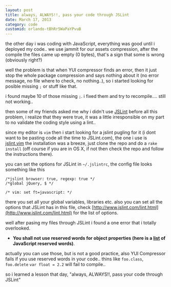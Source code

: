 ```yaml
---
layout: post
title: always, ALWAYS!!, pass your code through JSLint
date: March 17, 2013
category: code
customid: orlando-tBhRr5WaPaYPvuB
---
```


the other day i was coding with JavaScript, everything was good until i deployed my code.. we use jammit for our assets compression, after the compile the files came up empty (0 bytes), that's a sign that some is wrong (obviously right?)

well the problem is that when YUI compressor finds an error, then it just stop the whole package compression and says nothing about it (no error message, no file where to check, no nothing..), so i started looking for posible missing `;` or stuff like that.

i found maybe 10 of those missing `;`. i fixed them and try to recompile…. still not working..

then some of my friends asked me why i didn't use [JSLint](jslint.com) before all this problem, i realize that they were true, it was a little irresponsible on my part to no validate the coding style using a lint..

since my editor is `vim` then i start looking for a jslint pugling for it (i dont want to be pasting code all the time to JSLint.com), the one i use is [jslint.vim](https://github.com/hallettj/jslint.vim) the installation was a breeze, just clone the repo and do a `rake install` (off course if you are in OS X, if not then check the repo and follow the instructions there).

you can set the options for JSLint in `~/.jslintrc`, the config file looks something like this

	/*jslint browser: true, regexp: true */
	/*global jQuery, $ */

	/* vim: set ft=javascript: */

there you set all your global variables, libraries etc. also you can set all the options that JSLint has in this file, check [http://www.jslint.com/lint.html](http://www.jslint.com/lint.html) for the list of options.

well after pasing my files through JSLint i found a one error that i totally overlooked.

* **You shall not use reserved words for object properties (here is a [list](https://developer.mozilla.org/en-US/docs/JavaScript/Reference/Reserved_Words) of JavaScript reserved words)**.

actually you can use those, but is not a good practice, also YUI Compressor fails if you use reserved words in your code.. thins like `foo.class`, `foo.delete` `var float = 2.2` will fail to compile..

so i learned a lesson that day, "always, ALWAYS!!, pass your code through JSLint"
